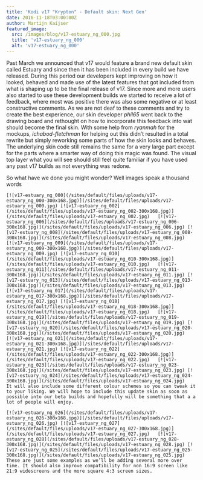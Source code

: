 ```yaml
---
title: 'Kodi v17 "Krypton" - Default skin: Next Gen'
date: 2016-11-18T03:00:00Z
author: Martijn Kaijser
featured_image:
  src: /images/blog/v17-estuary_ng_000.jpg
  title: 'v17-estuary_ng_000'
  alt: 'v17-estuary_ng_000'
---
```

Past March we announced that v17 would feature a brand new default skin called Estuary and since then it has been included in every build we have released. During this period our developers kept improving on how it looked, behaved and made use of the latest features that got included from what is shaping up to be the final release of v17. Since more and more users also started to use these development builds we started to receive a lot of feedback, where most was positive there was also some negative or at least constructive comments. As we are not deaf to these comments and try to create the best experience, our skin developer *phil65* went back to the drawing board and rethought on how to incorporate this feedback into wat should become the final skin. With some help from *ryanmah* for the mockups, *ichabod-fletchman* for helping out this didn’t resulted in a total rewrite but simply reworking some parts of how the skin looks and behaves. The underlying skin code still remains the same for a very large part except for the parts where a smarter way of doing this magic was found. The visual top layer what you will see should still feel quite familiar if you have used any past v17 builds as not everything was redone.

 So what have we done you might wonder? Well images speak a thousand words

    [![v17-estuary_ng_000](/sites/default/files/uploads/v17-estuary_ng_000-300x168.jpg)](/sites/default/files/uploads/v17-estuary_ng_000.jpg) [![v17-estuary_ng_002](/sites/default/files/uploads/v17-estuary_ng_002-300x168.jpg)](/sites/default/files/uploads/v17-estuary_ng_002.jpg)   [![v17-estuary_ng_006](/sites/default/files/uploads/v17-estuary_ng_006-300x168.jpg)](/sites/default/files/uploads/v17-estuary_ng_006.jpg) [![v17-estuary_ng_008](/sites/default/files/uploads/v17-estuary_ng_008-300x168.jpg)](/sites/default/files/uploads/v17-estuary_ng_008.jpg)   [![v17-estuary_ng_009](/sites/default/files/uploads/v17-estuary_ng_009-300x168.jpg)](/sites/default/files/uploads/v17-estuary_ng_009.jpg) [![v17-estuary_ng_010](/sites/default/files/uploads/v17-estuary_ng_010-300x168.jpg)](/sites/default/files/uploads/v17-estuary_ng_010.jpg)   [![v17-estuary_ng_011](/sites/default/files/uploads/v17-estuary_ng_011-300x168.jpg)](/sites/default/files/uploads/v17-estuary_ng_011.jpg) [![v17-estuary_ng_013](/sites/default/files/uploads/v17-estuary_ng_013-300x168.jpg)](/sites/default/files/uploads/v17-estuary_ng_013.jpg)   [![v17-estuary_ng_017](/sites/default/files/uploads/v17-estuary_ng_017-300x168.jpg)](/sites/default/files/uploads/v17-estuary_ng_017.jpg) [![v17-estuary_ng_018](/sites/default/files/uploads/v17-estuary_ng_018-300x168.jpg)](/sites/default/files/uploads/v17-estuary_ng_018.jpg)   [![v17-estuary_ng_019](/sites/default/files/uploads/v17-estuary_ng_019-300x168.jpg)](/sites/default/files/uploads/v17-estuary_ng_019.jpg) [![v17-estuary_ng_020](/sites/default/files/uploads/v17-estuary_ng_020-300x168.jpg)](/sites/default/files/uploads/v17-estuary_ng_020.jpg)   [![v17-estuary_ng_021](/sites/default/files/uploads/v17-estuary_ng_021-300x168.jpg)](/sites/default/files/uploads/v17-estuary_ng_021.jpg) [![v17-estuary_ng_022](/sites/default/files/uploads/v17-estuary_ng_022-300x168.jpg)](/sites/default/files/uploads/v17-estuary_ng_022.jpg)   [![v17-estuary_ng_023](/sites/default/files/uploads/v17-estuary_ng_023-300x168.jpg)](/sites/default/files/uploads/v17-estuary_ng_023.jpg) [![v17-estuary_ng_024](/sites/default/files/uploads/v17-estuary_ng_024-300x168.jpg)](/sites/default/files/uploads/v17-estuary_ng_024.jpg)    It will also include some different colour schemes so you can tweak it to your liking. We will hope to include this update skin as soon as possible into our beta builds and hopefully will be something that a a lot of people will enjoy.

    [![v17-estuary_ng_026](/sites/default/files/uploads/v17-estuary_ng_026-300x168.jpg)](/sites/default/files/uploads/v17-estuary_ng_026.jpg) [![v17-estuary_ng_027](/sites/default/files/uploads/v17-estuary_ng_027-300x168.jpg)](/sites/default/files/uploads/v17-estuary_ng_027.jpg)   [![v17-estuary_ng_028](/sites/default/files/uploads/v17-estuary_ng_028-300x168.jpg)](/sites/default/files/uploads/v17-estuary_ng_028.jpg) [![v17-estuary_ng_025](/sites/default/files/uploads/v17-estuary_ng_025-300x168.jpg)](/sites/default/files/uploads/v17-estuary_ng_025.jpg)    These are just some examples as we’ll be adding several more over time. It should also improve compatibility for non 16:9 screen like 21:9 widescreens and the more square 4:3 screen sizes.

  

  

 